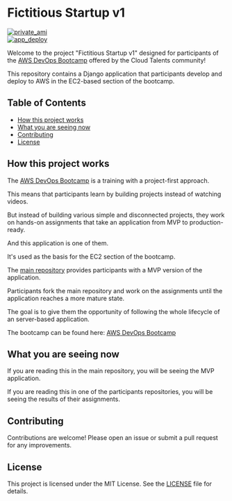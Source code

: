 # Fictitious Startup v1

[![private_ami](https://github.com/anoopjayadharan/fictitious-startup-v1/actions/workflows/image.yml/badge.svg)](https://github.com/anoopjayadharan/fictitious-startup-v1/actions/workflows/image.yml)       
[![app_deploy](https://github.com/anoopjayadharan/fictitious-startup-v1/actions/workflows/app.yml/badge.svg)](https://github.com/anoopjayadharan/fictitious-startup-v1/actions/workflows/app.yml)

Welcome to the project "Fictitious Startup v1" designed for participants of the [AWS DevOps Bootcamp](https://www.skool.com/cloudtalents/about) offered by the Cloud Talents community!

This repository contains a Django application that participants develop and deploy to AWS in the EC2-based section of the bootcamp.

## Table of Contents

- [How this project works](#how-this-project-works)
- [What you are seeing now](#what-you-are-seeing-now)
- [Contributing](#contributing)
- [License](#license)

## How this project works

The [AWS DevOps Bootcamp](https://www.skool.com/cloudtalents/about) is a training with a project-first approach.

This means that participants learn by building projects instead of watching videos.

But instead of building various simple and disconnected projects, they work on hands-on assignments that take an application from MVP to production-ready.

And this application is one of them.

It's used as the basis for the EC2 section of the bootcamp.

The [main repository](https://github.com/cloudtalents/fictitious-startup-v1) provides participants with a MVP version of the application.

Participants fork the main repository and work on the assignments until the application reaches a more mature state.

The goal is to give them the opportunity of following the whole lifecycle of an server-based application.

The bootcamp can be found here: [AWS DevOps Bootcamp](https://www.skool.com/cloudtalents/about)

## What you are seeing now

If you are reading this in the main repository, you will be seeing the MVP application.

If you are reading this in one of the participants repositories, you will be seeing the results of their assignments.

## Contributing

Contributions are welcome! Please open an issue or submit a pull request for any improvements.

## License

This project is licensed under the MIT License. See the [LICENSE](LICENSE) file for details.
